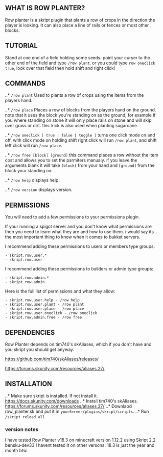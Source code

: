 ## WHAT IS ROW PLANTER?

Row planter is a skript plugin that plants a row of crops in the direction the player is looking. It can also place a line of rails or fences or most other blocks.

## TUTORIAL

Stand at one end of a field holding some seeds. point your curser to the other end of the field and type `/row plant`. or you could type `row oneclick true`, look over that field then hold shift and right click!

## COMMANDS

..* `/row plant` Used to plants a row of crops using the items from the players hand.

..* `/row place` Places a row of blocks from the players hand on the ground. note that it uses the block you're standing on as the ground, for example if you where standing on stone it will only place rails on stone and will skip over grass or dirt. this trick is also used when planting sugarcane.

..* `/row oneclick [ true | false | toggle ]` turns one click mode on and off. with click mode on holding shift right click will run `/row plant`, and shift left click will run `/row place`.

..* `/row free [block] [ground]` this command places a row without the item cost and allows you to set the parmiters manualy. if you leave the arguments blank it will take `[block]` from your hand and `[ground]` from the block your standing on.

..* `/row help` displays help.

..* `/row version` displays version.

## PERMISSIONS

You will need to add a few permissions to your permissions plugin.

If your running a spigot server and you don't know what permissions are then you need to learn what they are and how to use them. i would say its the most important thing to know when it comes to bukket servers.
 
I recommend adding these permissions to users or members type groups:
```
- skript.row.user.*
- skript.row.user
```
I recommend adding these permissions to builders or admin type groups:
```
- skript.row.admin.*
- skript.row.admin
```
Here is the full list of permissions and what they allow:
```
- skript.row.user.help - /row help
- skript.row.user.plant - /row plant
- skript.row.user.place - /row place
- skript.row.user.oneclick - /row oneclick
- skript.row.admin.free - /row free
```
## DEPENDENCIES

Row Planter depends on tim740's skAliases, which if you don't have and you skript you should get anyway.

https://github.com/tim740/skAliases/releases/

https://forums.skunity.com/resources/aliases.27/

## INSTALLATION

..* Make sure skript is installed. If not install it. https://docs.skunity.com/downloads
..* Install tim740's skAliases. https://forums.skunity.com/resources/aliases.27/
..* Downlaod row_planter.sk and put it in `yourServer/plugins/skript/scripts`.
..* Run `/skript reload all`.

### version notes

I have tested Row Planter v18.3 on minecraft version 1.12.2 using Skript 2.2 bensku-dev33 I havent tested it on other versons. 18.3 is just the year and month btw.
